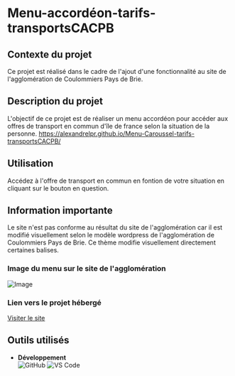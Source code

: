 # Menu-accordéon-tarifs-transportsCACPB

## Contexte du projet 
Ce projet est réalisé dans le cadre de l'ajout d'une fonctionnalité au site de l'agglomération de Coulommiers Pays de Brie. 
## Description du projet
L'objectif de ce projet est de réaliser un menu accordéon pour accéder aux offres de transport en commun d'île de france selon la situation de la personne. 
https://alexandrelpr.github.io/Menu-Caroussel-tarifs-transportsCACPB/

## Utilisation
Accédez à l'offre de transport en commun  en fontion de votre situation en cliquant sur le bouton en question.


## Information importante 
Le site n'est pas conforme au résultat du site de l'agglomération car il est modifié visuellement selon le modèle wordpress de l'agglomération de Coulommiers Pays de Brie. 
Ce thème modifie visuellement directement certaines balises. 
### Image du menu sur le site de l'agglomération
![Image](https://github.com/user-attachments/assets/df0d8e81-52a3-4408-94b3-2a918ed6294b)
### Lien vers le projet hébergé 
[Visiter le site](https://alexandrelpr.github.io/Menu-Caroussel-tarifs-transportsCACPB/)


##  Outils utilisés
- **Développement**  
  ![GitHub](https://img.shields.io/badge/GitHub-100000?style=flat&logo=github&logoColor=white)
  ![VS Code](https://img.shields.io/badge/Visual_Studio_Code-0078D4?style=flat&logo=visual%20studio%20code&logoColor=white)
  
  

